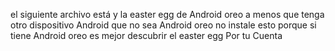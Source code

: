 el siguiente archivo está y la easter egg de Android oreo a menos que tenga otro dispositivo Android que no sea Android oreo no instale esto porque si tiene Android oreo es mejor descubrir el easter egg Por tu Cuenta
